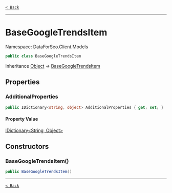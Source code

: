 [`< Back`](./)

---

# BaseGoogleTrendsItem

Namespace: DataForSeo.Client.Models

```csharp
public class BaseGoogleTrendsItem
```

Inheritance [Object](https://docs.microsoft.com/en-us/dotnet/api/system.object) → [BaseGoogleTrendsItem](./dataforseo.client.models.basegoogletrendsitem)

## Properties

### **AdditionalProperties**

```csharp
public IDictionary<string, object> AdditionalProperties { get; set; }
```

#### Property Value

[IDictionary&lt;String, Object&gt;](https://docs.microsoft.com/en-us/dotnet/api/system.collections.generic.idictionary-2)<br>

## Constructors

### **BaseGoogleTrendsItem()**

```csharp
public BaseGoogleTrendsItem()
```

---

[`< Back`](./)
